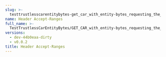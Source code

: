 ```yaml
---
slug: >-
  testtrustlesscarentitybytes-get_car_with_entity-bytes_requesting_the_first_byte_of_a_file_(format=car)-header_accept-ranges
name: Header Accept-Ranges
full_name: >-
  TestTrustlessCarEntityBytes/GET_CAR_with_entity-bytes_requesting_the_first_byte_of_a_file_(format=car)/Header_Accept-Ranges
versions:
  - dev-44b0eaa-dirty
  - v0.0.2
title: Header Accept-Ranges
---
```


